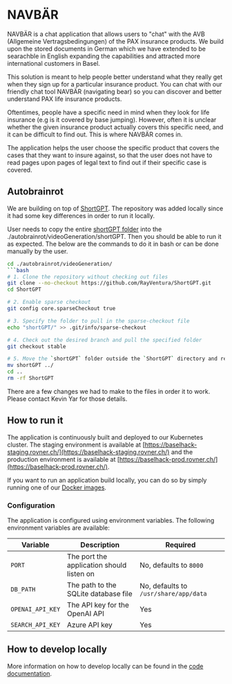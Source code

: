 # NAVBÄR

NAVBÄR is a chat application that allows users to "chat" with the AVB (Allgemeine Vertragsbedingungen) of the PAX insurance
products. We build upon the stored documents in German which we have extended to be searachble in English expanding the capabilities and attracted more international customers in Basel. 

This solution is meant to help people better understand what they really get when they sign up for a particular insurance
product. You can chat with our friendly chat tool NAVBÄR (navigating bear) so you can discover and better understand PAX life insurance products. 

Oftentimes, people have a specific need in mind when they look for life insurance (e.g is it covered by base jumping). However, often it is unclear whether the given insurance product actually covers this specific need,
and it can be difficult to find out. This is where NAVBÄR comes in.

The application helps the user choose the specific product that covers the cases that they want to insure against,
so that the user does not have to read pages upon pages of legal text to find out if their specific case is covered.

## Autobrainrot

We are building on top of [ShortGPT](https://github.com/RayVentura/ShortGPT). The repository was added locally since it had some key differences in order to run it locally. 

User needs to copy the entire [shortGPT folder](https://github.com/RayVentura/ShortGPT/tree/stable/shortGPT) into the ./autobrainrot/videoGeneration/shortGPT. Then you should be able to run it as expected. The below are the commands to do it in bash or can be done manually by the user. 

```bash
cd ./autobrainrot/videoGeneration/
```bash
# 1. Clone the repository without checking out files
git clone --no-checkout https://github.com/RayVentura/ShortGPT.git
cd ShortGPT

# 2. Enable sparse checkout
git config core.sparseCheckout true

# 3. Specify the folder to pull in the sparse-checkout file
echo "shortGPT/" >> .git/info/sparse-checkout

# 4. Check out the desired branch and pull the specified folder
git checkout stable

# 5. Move the `shortGPT` folder outside the `ShortGPT` directory and remove the `ShortGPT` folder
mv shortGPT ../
cd ..
rm -rf ShortGPT
```

There are a few changes we had to make to the files in order it to work. Please contact Kevin Yar for those details. 

## How to run it
The application is continuously built and deployed to our Kubernetes cluster. The staging environment is available at
[https://baselhack-staging.rovner.ch/](https://baselhack-staging.rovner.ch/) and the production environment is available at
[https://baselhack-prod.rovner.ch/](https://baselhack-prod.rovner.ch/).

If you want to run an application build locally, you can do so by simply running one of our [Docker images](https://github.com/snophey/baselhack_2024/pkgs/container/baselhack_2024).

### Configuration

The application is configured using environment variables. The following environment variables are available:

| Variable | Description | Required |
| --- | --- | --- |
| `PORT` | The port the application should listen on | No, defaults to `8000` |
| `DB_PATH` | The path to the SQLite database file | No, defaults to `/usr/share/app/data` |
| `OPENAI_API_KEY` | The API key for the OpenAI API | Yes |
| `SEARCH_API_KEY` | Azure API key | Yes |


## How to develop locally

More information on how to develop locally can be found in the [code documentation](../code/app/README.md).

